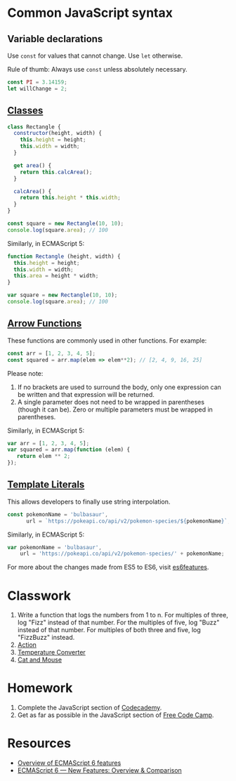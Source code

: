 # Common JavaScript syntax

## Variable declarations
Use `const` for values that cannot change.  Use `let` otherwise.

Rule of thumb: Always use `const` unless absolutely necessary.

```javascript
const PI = 3.14159;
let willChange = 2;
```

## [Classes](https://developer.mozilla.org/en-US/docs/Web/JavaScript/Reference/Classes)
```javascript
class Rectangle {
  constructor(height, width) {
    this.height = height;
    this.width = width;
  }

  get area() {
    return this.calcArea();
  }

  calcArea() {
    return this.height * this.width;
  }
}

const square = new Rectangle(10, 10);
console.log(square.area); // 100
```

Similarly, in ECMAScript 5:
```javascript
function Rectangle (height, width) {
  this.height = height;
  this.width = width;
  this.area = height * width;
}

var square = new Rectangle(10, 10);
console.log(square.area); // 100
```

## [Arrow Functions](https://developer.mozilla.org/en-US/docs/Web/JavaScript/Reference/Functions/Arrow_functions)
These functions are commonly used in other functions.  For example:
```javascript
const arr = [1, 2, 3, 4, 5];
const squared = arr.map(elem => elem**2); // [2, 4, 9, 16, 25]
```
Please note:
1. If no brackets are used to surround the body, only one expression can be written and that expression will be returned.
2. A single parameter does not need to be wrapped in parentheses (though it can be).  Zero or multiple parameters must be wrapped in parentheses.

Similarly, in ECMAScript 5:
```javascript
var arr = [1, 2, 3, 4, 5];
var squared = arr.map(function (elem) {
   return elem ** 2; 
});
```

## [Template Literals](https://developer.mozilla.org/en-US/docs/Web/JavaScript/Reference/Template_literals)
This allows developers to finally use string interpolation.

```javascript
const pokemonName = 'bulbasaur',
      url = `https://pokeapi.co/api/v2/pokemon-species/${pokemonName}`; 
```

Similarly, in ECMAScript 5:
```javascript
var pokemonName = 'bulbasaur',
    url = 'https://pokeapi.co/api/v2/pokemon-species/' + pokemonName;
```

For more about the changes made from ES5 to ES6, visit [es6features](https://github.com/lukehoban/es6features).

# Classwork
1. Write a function that logs the numbers from 1 to n. For multiples of three, log "Fizz" instead of that number.  For the multiples of five, log "Buzz" instead of that number. For multiples of both three and five, log "FizzBuzz" instead.
2. [Action](https://github.com/AryanJ-NYC/web-curriculum/blob/master/lessons/javascript-fundamentals/functions-deep-dive/functions-exercises.md#q11-javascript-functions-7)
3. [Temperature Converter](https://github.com/AryanJ-NYC/web-curriculum/blob/master/lessons/javascript-fundamentals/functions-deep-dive/functions-exercises.md#q7-temperature-converter)
4. [Cat and Mouse](https://github.com/AryanJ-NYC/web-curriculum/blob/master/lessons/javascript-fundamentals/objects-and-arrays/objects-exercises.md#q6-javascript-simple-objects-3)

# Homework
1. Complete the JavaScript section of [Codecademy](https://www.codecademy.com/learn/learn-javascript).
2. Get as far as possible in the JavaScript section of [Free Code Camp](http://www.freecodecamp.com).

# Resources
* [Overview of ECMAScript 6 features](https://github.com/lukehoban/es6features)
* [ECMAScript 6 — New Features: Overview & Comparison](http://es6-features.org)
